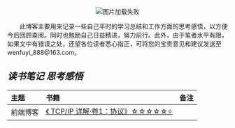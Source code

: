 <p align="center">
  <img src="https://static001.geekbang.org/resource/image/89/8f/890bb2e1f9e0f7a027446c35a1cb9d8f.jpg" alt="图片加载失败">
</p>
&emsp;&emsp;此博客主要用来记录一些自己平时的学习总结和工作方面的思考感悟，以方便今后回顾查阅。同时也勉励自己日益精进，努力前行。此外，由于笔者水平有限，如果文中有错误之处，还望各位读者悉心指正，可将您的宝贵意见和建议发送至wenfuyi_888@163.com。

## *读书笔记 思考感悟*
|主题|书籍|备注|
|:---|:--|:---:
|前端博客|[《 TCP/IP 详解·卷1：协议》☆☆☆☆☆⭐️](https://github.com/wenfuyi/WFyBlog/blob/main/web%E5%89%8D%E7%AB%AF/%E5%89%8D%E7%AB%AF%E5%B8%B8%E7%94%A8%E7%9F%A5%E8%AF%86%E5%B0%8F%E9%9B%86)<br>|
